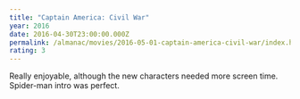 ```yaml
---
title: "Captain America: Civil War"
year: 2016
date: 2016-04-30T23:00:00.000Z
permalink: /almanac/movies/2016-05-01-captain-america-civil-war/index.html
rating: 3
---
```


Really enjoyable, although the new characters needed more screen time. Spider-man intro was perfect.
